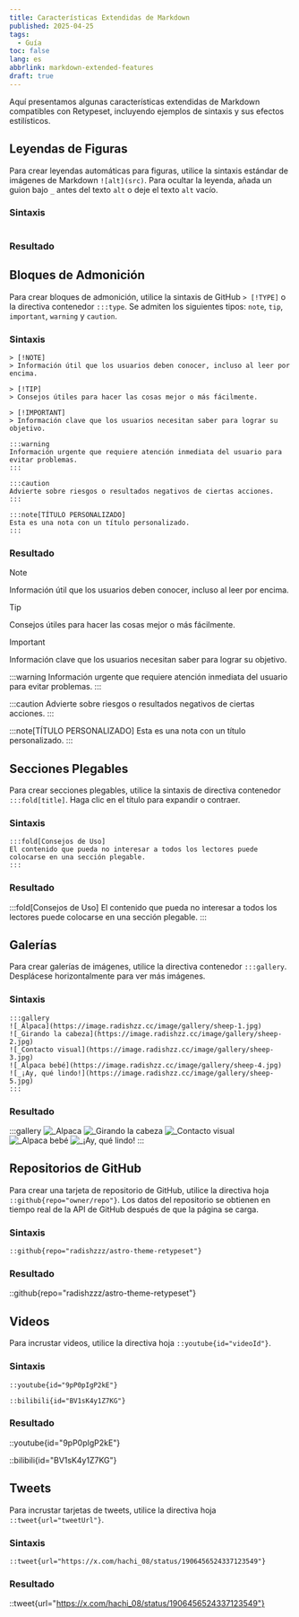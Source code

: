```yaml
---
title: Características Extendidas de Markdown
published: 2025-04-25
tags:
  - Guía
toc: false
lang: es
abbrlink: markdown-extended-features
draft: true
---
```


Aquí presentamos algunas características extendidas de Markdown compatibles con Retypeset, incluyendo ejemplos de sintaxis y sus efectos estilísticos.

## Leyendas de Figuras

Para crear leyendas automáticas para figuras, utilice la sintaxis estándar de imágenes de Markdown `![alt](src)`. Para ocultar la leyenda, añada un guion bajo `_` antes del texto `alt` o deje el texto `alt` vacío.

### Sintaxis

```

```

### Resultado



## Bloques de Admonición

Para crear bloques de admonición, utilice la sintaxis de GitHub `> [!TYPE]` o la directiva contenedor `:::type`. Se admiten los siguientes tipos: `note`, `tip`, `important`, `warning` y `caution`.

### Sintaxis

```
> [!NOTE]
> Información útil que los usuarios deben conocer, incluso al leer por encima.

> [!TIP]
> Consejos útiles para hacer las cosas mejor o más fácilmente.

> [!IMPORTANT]
> Información clave que los usuarios necesitan saber para lograr su objetivo.

:::warning
Información urgente que requiere atención inmediata del usuario para evitar problemas.
:::

:::caution
Advierte sobre riesgos o resultados negativos de ciertas acciones.
:::

:::note[TÍTULO PERSONALIZADO]
Esta es una nota con un título personalizado.
:::
```

### Resultado

> [!NOTE]
> Información útil que los usuarios deben conocer, incluso al leer por encima.

> [!TIP]
> Consejos útiles para hacer las cosas mejor o más fácilmente.

> [!IMPORTANT]
> Información clave que los usuarios necesitan saber para lograr su objetivo.

:::warning
Información urgente que requiere atención inmediata del usuario para evitar problemas.
:::

:::caution
Advierte sobre riesgos o resultados negativos de ciertas acciones.
:::

:::note[TÍTULO PERSONALIZADO]
Esta es una nota con un título personalizado.
:::

## Secciones Plegables

Para crear secciones plegables, utilice la sintaxis de directiva contenedor `:::fold[title]`. Haga clic en el título para expandir o contraer.

### Sintaxis

```
:::fold[Consejos de Uso]
El contenido que pueda no interesar a todos los lectores puede colocarse en una sección plegable.
:::
```

### Resultado

:::fold[Consejos de Uso]
El contenido que pueda no interesar a todos los lectores puede colocarse en una sección plegable.
:::

## Galerías

Para crear galerías de imágenes, utilice la directiva contenedor `:::gallery`. Desplácese horizontalmente para ver más imágenes.

### Sintaxis

```
:::gallery
![_Alpaca](https://image.radishzz.cc/image/gallery/sheep-1.jpg)
![_Girando la cabeza](https://image.radishzz.cc/image/gallery/sheep-2.jpg)
![_Contacto visual](https://image.radishzz.cc/image/gallery/sheep-3.jpg)
![_Alpaca bebé](https://image.radishzz.cc/image/gallery/sheep-4.jpg)
![_¡Ay, qué lindo!](https://image.radishzz.cc/image/gallery/sheep-5.jpg)
:::
```

### Resultado

:::gallery
![_Alpaca](https://image.radishzz.cc/image/gallery/sheep-1.jpg)
![_Girando la cabeza](https://image.radishzz.cc/image/gallery/sheep-2.jpg)
![_Contacto visual](https://image.radishzz.cc/image/gallery/sheep-3.jpg)
![_Alpaca bebé](https://image.radishzz.cc/image/gallery/sheep-4.jpg)
![_¡Ay, qué lindo!](https://image.radishzz.cc/image/gallery/sheep-5.jpg)
:::

## Repositorios de GitHub

Para crear una tarjeta de repositorio de GitHub, utilice la directiva hoja `::github{repo="owner/repo"}`. Los datos del repositorio se obtienen en tiempo real de la API de GitHub después de que la página se carga.

### Sintaxis

```
::github{repo="radishzzz/astro-theme-retypeset"}
```

### Resultado

::github{repo="radishzzz/astro-theme-retypeset"}

## Videos

Para incrustar videos, utilice la directiva hoja `::youtube{id="videoId"}`.

### Sintaxis

```
::youtube{id="9pP0pIgP2kE"}

::bilibili{id="BV1sK4y1Z7KG"}
```

### Resultado

::youtube{id="9pP0pIgP2kE"}

::bilibili{id="BV1sK4y1Z7KG"}

## Tweets

Para incrustar tarjetas de tweets, utilice la directiva hoja `::tweet{url="tweetUrl"}`.

### Sintaxis

```
::tweet{url="https://x.com/hachi_08/status/1906456524337123549"}
```

### Resultado

::tweet{url="https://x.com/hachi_08/status/1906456524337123549"}
